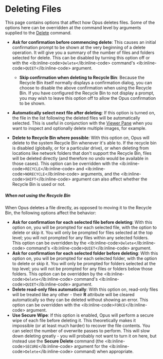 # Deleting Files

This page contains options that affect how Opus deletes files. Some of the options here can be overridden at the command level by arguments supplied to the [Delete](/Manual/reference/command_reference/internal_commands/delete.md) command.

- **Ask for confirmation before commencing delete**: This causes an initial confirmation prompt to be shown at the very beginning of a delete operation. It will give you a summary of the number of files and folders selected for delete. This can be disabled by turning this option off or with the \<ib:inline-code\>`Delete`\</ib:inline-code\> command's \<ib:inline-code\>`QUIET`\</ib:inline-code\> argument.
  - **Skip confirmation when deleting to Recycle Bin**: Because the Recycle Bin itself normally displays a confirmation dialog, you can choose to disable the above confirmation when using the Recycle Bin. If you have configured the Recycle Bin to not display a prompt, you may wish to leave this option off to allow the Opus confirmation to be shown.

- **Automatically select next file after deleting**: If this option is turned on, the file in the list following the deleted files will be automatically selected. This is useful in conjunction with the [Viewer Pane](/Manual/basic_concepts/the_lister/viewer_pane.md) when you want to inspect and optionally delete multiple images, for example.
- **Delete to Recycle Bin where possible**: With this option on, Opus will delete to the system Recycle Bin whenever it's able to. If the recycle bin is disabled (globally, or for a particular drive), or when deleting from locations like network folders that don't support the Recycle Bin, files will be deleted directly (and therefore no undo would be available in those cases). This option can be overridden with the \<ib:inline-code\>`RECYCLE`\</ib:inline-code\> and \<ib:inline-code\>`NORECYCLE`\</ib:inline-code\> arguments, and the \<ib:inline-code\>`SHIFT`\</ib:inline-code\> argument can also affect whether the Recycle Bin is used or not.

##### When not using the Recycle Bin

When Opus deletes a file directly, as opposed to moving it to the Recycle Bin, the following options affect the behavior:

- **Ask for confirmation for each selected file before deleting**: With this option on, you will be prompted for each selected file, with the option to delete or skip it. You will only be prompted for files selected at the top level; you will not prompted for any files within any selected folders. This option can be overridden by the \<ib:inline-code\>`Delete`\</ib:inline-code\> command's \<ib:inline-code\>`QUIET`\</ib:inline-code\> argument.
- **Ask for confirmation for each selected folder before deleting**: With this option on, you will be prompted for each selected folder, with the option to delete or skip it. You will only be prompted for folders selected at the top level; you will not be prompted for any files or folders below those folders. This option can be overridden by the \<ib:inline-code\>`Delete`\</ib:inline-code\> command's \<ib:inline-code\>`QUIET`\</ib:inline-code\> argument.
- **Delete read-only files automatically**: With this option on, read-only files will be treated like any other - their **R** attribute will be cleared automatically so they can be deleted without showing an error. This option can be overridden with the \<ib:inline-code\>`FORCE`\</ib:inline-code\> argument.
- **Use Secure Wipe**: If this option is enabled, Opus will perform a secure wipe of each file before deleting it. This theoretically makes it impossible (or at least much harder) to recover the file contents. You can select the number of overwrite passes to perform. This will slow down deleting greatly - you will probably not want to turn it on here, but instead use the **Secure Delete** command (the \<ib:inline-code\>`SECURE`\</ib:inline-code\> argument for the \<ib:inline-code\>`Delete`\</ib:inline-code\> command) when appropriate.
